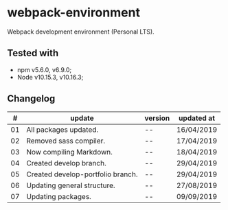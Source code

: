 # webpack-environment
Webpack development environment (Personal LTS).

## Tested with

* npm v5.6.0, v6.9.0;
* Node v10.15.3, v10.16.3;

## Changelog
\# | update                            | version | updated at  
---|-----------------------------------|---------|------------
01 | All packages updated.             | --      | 16/04/2019  
02 | Removed sass compiler.            | --      | 17/04/2019  
03 | Now compiling Markdown.           | --      | 18/04/2019
04 | Created develop branch.           | --      | 29/04/2019
05 | Created develop-portfolio branch. | --      | 29/04/2019
06 | Updating general structure.       | --      | 27/08/2019
07 | Updating packages.                | --      | 09/09/2019